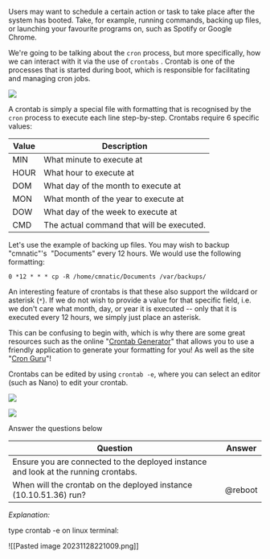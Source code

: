 Users may want to schedule a certain action or task to take place after the system has booted. Take, for example, running commands, backing up files, or launching your favourite programs on, such as Spotify or Google Chrome.  

We're going to be talking about the `cron` process, but more specifically, how we can interact with it via the use of `crontabs` . Crontab is one of the processes that is started during boot, which is responsible for facilitating and managing cron jobs.

![](https://assets.tryhackme.com/additional/linux-fundamentals/part3/cron1.png)  

A crontab is simply a special file with formatting that is recognised by the `cron` process to execute each line step-by-step. Crontabs require 6 specific values:

| Value | Description                               |
| ----- | ----------------------------------------- |
| MIN   | What minute to execute at                 |
| HOUR  | What hour to execute at                   |
| DOM   | What day of the month to execute at       |
| MON   | What month of the year to execute at      |
| DOW   | What day of the week to execute at        |
| CMD   | The actual command that will be executed. |


Let's use the example of backing up files. You may wish to backup "cmnatic"'s  "Documents" every 12 hours. We would use the following formatting: 

`0 *12 * * * cp -R /home/cmnatic/Documents /var/backups/`

An interesting feature of crontabs is that these also support the wildcard or asterisk (`*`). If we do not wish to provide a value for that specific field, i.e. we don't care what month, day, or year it is executed -- only that it is executed every 12 hours, we simply just place an asterisk.

This can be confusing to begin with, which is why there are some great resources such as the online "[Crontab Generator](https://crontab-generator.org/)" that allows you to use a friendly application to generate your formatting for you! As well as the site "[Cron Guru](https://crontab.guru/)"!

Crontabs can be edited by using `crontab -e`, where you can select an editor (such as Nano) to edit your crontab.

![](https://assets.tryhackme.com/additional/linux-fundamentals/part3/cron2.png)  

![](https://assets.tryhackme.com/additional/linux-fundamentals/part3/cron3.png)

Answer the questions below

| Question                                                                            | Answer |
| ----------------------------------------------------------------------------------- | ------ |
| Ensure you are connected to the deployed instance and look at the running crontabs. |        |
| When will the crontab on the deployed instance (10.10.51.36) run?                   | @reboot       |

*Explanation:*

type crontab -e on linux terminal:

![[Pasted image 20231128221009.png]]

